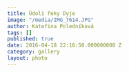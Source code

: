 ```yaml
---
title: Údolí řeky Dyje
image: "/media/IMG_7614.JPG"
author: Kateřina Poledníková
tags: []
published: true
date: 2016-04-18 22:16:50.000000000 Z
category: gallery
layout: photo
---
```

